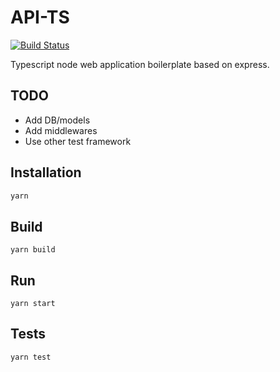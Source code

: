 # API-TS

[![Build Status](https://travis-ci.com/javilobo8/api-ts.svg?branch=master)](https://travis-ci.com/javilobo8/api-ts)

Typescript node web application boilerplate based on express.

## TODO

* Add DB/models
* Add middlewares
* Use other test framework

## Installation

```bash
yarn
```

## Build

```
yarn build
```

## Run

```
yarn start
```

## Tests

```
yarn test
```
